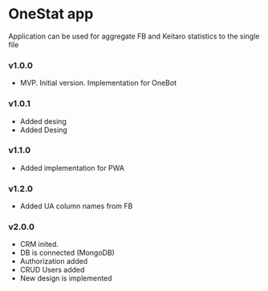 
# OneStat app
Application can be used for aggregate FB and Keitaro statistics to the single file

### v1.0.0
* MVP. Initial version. Implementation for OneBot

### v1.0.1
* Added desing
* Added Desing

### v1.1.0
* Added implementation for PWA

### v1.2.0
* Added UA column names from FB

### v2.0.0
* CRM inited.
* DB is connected (MongoDB)
* Authorization added
* CRUD Users added
* New design is implemented
